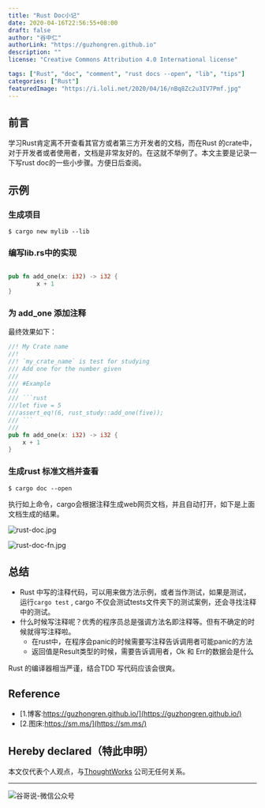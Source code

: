 ```yaml
---
title: "Rust Doc小记"
date: 2020-04-16T22:56:55+08:00
draft: false
author: "谷中仁"
authorLink: "https://guzhongren.github.io"
description: ""
license: "Creative Commons Attribution 4.0 International license"

tags: ["Rust", "doc", "comment", "rust docs --open", "lib", "tips"]
categories: ["Rust"]
featuredImage: "https://i.loli.net/2020/04/16/nBq8Zc2u3IV7Pmf.jpg"
---
```


## 前言

学习Rust肯定离不开查看其官方或者第三方开发者的文档，而在Rust 的crate中，对于开发者或者使用者，文档是非常友好的。在这就不举例了。本文主要是记录一下写rust doc的一些小步骤。方便日后查阅。

## 示例

### 生成项目

```shell
$ cargo new mylib --lib

````

### 编写lib.rs中的实现

```rust

pub fn add_one(x: i32) -> i32 {
		x + 1
}

```

### 为 add_one 添加注释

最终效果如下：

```rust
//! My Crate name
//!
//! `my_crate_name` is test for studying
/// Add one for the number given
///
/// #Example
///
/// ```rust
///let five = 5
///assert_eq!(6, rust_study::add_one(five));
/// ```
///
pub fn add_one(x: i32) -> i32 {
    x + 1
}

```

### 生成rust 标准文档并查看

```shell
$ cargo doc --open
```

执行如上命令，cargo会根据注释生成web网页文档，并且自动打开，如下是上面文档生成的结果。

![rust-doc.jpg](https://i.loli.net/2020/04/16/nBq8Zc2u3IV7Pmf.jpg)

![rust-doc-fn.jpg](https://i.loli.net/2020/04/16/mQ2W6hcNwv39Tb4.jpg)

## 总结

* Rust 中写的注释代码，可以用来做方法示例，或者当作测试，如果是测试，运行`cargo test`	, cargo	不仅会测试tests文件夹下的测试案例，还会寻找注释中的测试。
* 什么时候写注释呢？优秀的程序员总是强调方法名即注释等。但有不确定的时候就得写注释啦。
	*	在rust中，在程序会panic的时候需要写注释告诉调用者可能panic的方法
	*	返回值是Result类型的时候，需要告诉调用者，Ok 和 Err的数据会是什么

Rust 的编译器相当严谨，结合TDD 写代码应该会很爽。


## Reference

* [1.博客:https://guzhongren.github.io/](https://guzhongren.github.io/)
* [2.图床:https://sm.ms/](https://sm.ms/)

## Hereby declared（特此申明）

本文仅代表个人观点，与[ThoughtWorks](https://www.thoughtworks.com/) 公司无任何关系。

----
![谷哥说-微信公众号](https://ftp.bmp.ovh/imgs/2020/02/b7282c60d4d581ad.png)
